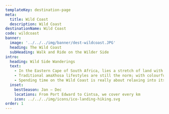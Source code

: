 ```yaml
---
templateKey: destination-page
meta:
  title: Wild Coast
  description: Wild Coast
destinationName: Wild Coast
code: wildcoast
banner:
  image: '../../../img/banner/dest-wildcoast.JPG'
  heading: The Wild Coast
  subHeading: Walk and Ride on the Wilder Side
intro:
  heading: Wild Side Wanderings
  text:
    - In the Eastern Cape of South Africa, lies a stretch of land with a fascinating history. A former Bantustan in Apartheid days, the Wild Coast remained largely untouched as infrastructure was denied to this part of the country. Steep ravines, not particularly fertile soil, and a strong traditional base, has precluded much in the way of development since. From the Umtamvuma River in the north, to Kei River in the south, the Wild Coast is a tapestry of rolling green hills, steep-sided ravines, pristine estuaries and golden miles of sandy beach.
    - Traditional amaXhosa lifestyles are still the norm; with colourful huts decorating the hillsides as Nguni cows graze their way down to the beaches where they can enjoy a quiet afternoon of wave gazing.  Fishing and surfing are popular drawcards on the Wild Coast, but it is the miles of hard-pack beaches, jeep tracks and curvaceous hills that make the area a mecca for mountain bikers and hikers. Passing aloes and sisal as you rise and fall with the terrain; dolphins, whales and sea birds are sure to keep you company along the way.
    - Spending time on the Wild Coast is really about relaxing into its own special pace, a pace at which hidden secrets reveal themselves, from dramatic waterfalls to fresh feasts on local mussels and crays.
  inset:
    bestSeason: Jan – Dec
    locations: From Port Edward to Cintsa, we cover every km
    icon: ../../../img/icons/ico-landing-hiking.svg
order: 1
---
```

